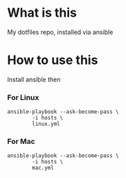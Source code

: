 # What is this

My dotfiles repo, installed via ansible

# How to use this

Install ansible then

### For Linux
```shell
ansible-playbook --ask-become-pass \
        -i hosts \
        linux.yml
```

### For Mac

```shell
ansible-playbook --ask-become-pass \
        -i hosts \
        mac.yml
```
